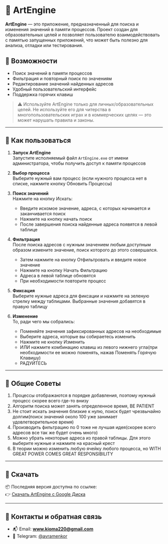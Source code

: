 # 🎯 ArtEngine

**ArtEngine** — это приложение, предназначенный для поиска и изменения значений в памяти процессов. Проект создан для образовательных целей и позволяет пользователю взаимодействовать с памятью запущенных приложений, что может быть полезно для анализа, отладки или тестирования.

## 📌 Возможности

- Поиск значений в памяти процессов
- Фильтрация и повторный поиск по значениям
- Редактирование значений найденных адресов
- Удобный пользовательский интерфейс
- Поддержка горячих клавиш

> ⚠️ Используйте ArtEngine только для личных/образовательных целей. Не используйте его для читерства в многопользовательских играх и в коммерческих целях — это может нарушать правила и законы.

---

## 🚀 Как пользоваться

1. **Запуск ArtEngine**  
   Запустите исполняемый файл `ArtEngine.exe` от имени администратора, чтобы получить доступ к памяти процессов

2. **Выбор процесса**  
   Выберите нужный вам процесс (если нужного процесса нет в списке, нажмите кнопку Обновить Процессы)

3. **Поиск значений**  
   Нажмите на кнопку Искать:
   - Введите искомое значение, адреса, с которых начинается и заканчивается поиск
   - Нажмите на кнопку начать поиск
   - После завершения поиска найденные адреса появятся в левой таблице

4. **Фильтрация**  
   После поиска адресов с нужным значением любым доступным образом измените значение, поиск которого до этого совершался.
   - Затем нажмите на кнопку Отфильтровать и введите новое значение
   - Нажмите на кнопку Начать Фильтрацию
   - Адреса в левой таблице обновятся
   - При необходимости повторите процесс

5. **Фиксация**  
   Выберите нужные адреса для фиксации и нажмите на зеленую стрелку между таблицами. Выбранные значения добавятся в правую таблицу

6. **Изменение**  
   То, ради чего мы собрались:
   - Поменяйте значения зафиксированных адресов на необходимые
   - Выберите адреса, которые вы собираетесь изменить
   - Нажмите не кнопку Изменить
   - ИЛИ нажмите комбинацию клавиш из левого нижнего угла(при необходимости ее можно поменять, нажав Поменять Горячую Клавишу)
   - РАДУЙТЕСЬ

---

## 📝 Общие Советы

1) Процессы отображаются в порядке добавления, поэтому нужный процесс скорее всего где-то внизу
2) Алгоритм поиска может занять определенное время, BE PATIENT
3) Не стоит искать значения близкие к нулю, поиск будет чрезвычайно долгим(поиск значений около 100 уже занимает удовлетворительное время)
4) Производить фильтрацию по 0 тоже не лучшая идея(скорее всего адресов все так же будет очень много)
5) Можно убрать некоторые адреса из правой таблицы. Для этого выберите нужные и нажмите на красный крест
6) В теории можно изменить любую ячейку любого процесса, но WITH GREAT POWER COMES GREAT RESPONSIBILITY
   
---

## 🔗 Скачать

📦 Последняя версия доступна по ссылке:  
👉 [Скачать ArtEngine с Google Диска](https://drive.google.com/file/d/1kh1dzLCCBfPrDVri56Aqh8xPBbtn1NIB/view?usp=drive_link)

---

## 🤝 Контакты и обратная связь
- 📬 Email: **www.kioma220@gmail.com**
- 💬 Telegram: [@avramenkor](https://t.me/avramenkor)
